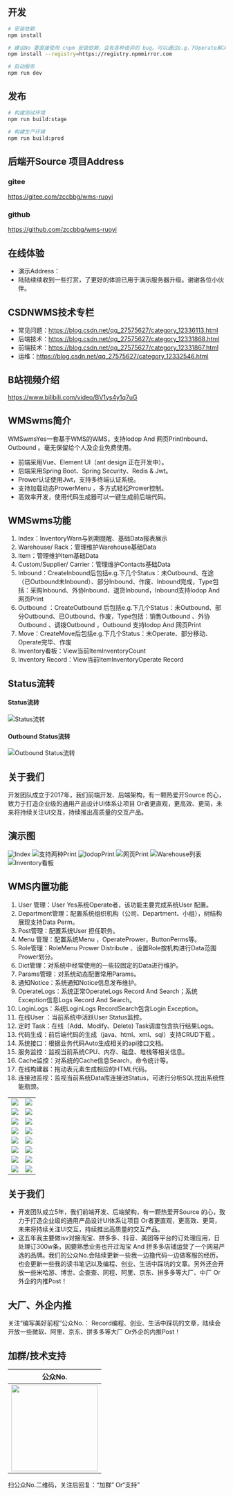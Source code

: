 ## 开发

```bash
# 安装依赖
npm install

# 建议No 要直接使用 cnpm 安装依赖，会有各种诡异的 bug。可以通过e.g.下Operate解决 npm 下载速度慢的问题
npm install --registry=https://registry.npmmirror.com

# 启动服务
npm run dev
```

## 发布

```bash
# 构建测试环境
npm run build:stage

# 构建生产环境
npm run build:prod
```
## 后端开Source 项目Address
### gitee
https://gitee.com/zccbbg/wms-ruoyi
### github
https://github.com/zccbbg/wms-ruoyi

## 在线体验
- 演示Address：
- 陆陆续续收到一些打赏，了更好的体验已用于演示服务器升级。谢谢各位小伙伴。

## CSDNWMS技术专栏
- 常见问题：https://blog.csdn.net/qq_27575627/category_12336113.html
- 后端技术：https://blog.csdn.net/qq_27575627/category_12331868.html
- 前端技术：https://blog.csdn.net/qq_27575627/category_12331867.html
- 运维：https://blog.csdn.net/qq_27575627/category_12332546.html

## B站视频介绍
https://www.bilibili.com/video/BV1ys4y1q7uG

## WMSwms简介
WMSwmsYes一套基于WMS的WMS，支持lodop And 网页PrintInbound、Outbound 。毫无保留给个人及企业免费使用。
* 前端采用Vue、Element UI（ant design 正在开发中）。
* 后端采用Spring Boot、Spring Security、Redis & Jwt。
* Prower认证使用Jwt，支持多终端认证系统。
* 支持加载动态ProwerMenu ，多方式轻松Prower控制。
* 高效率开发，使用代码生成器可以一键生成前后端代码。

## WMSwms功能
1. Index：InventoryWarn与到期提醒、基础Data报表展示
2. Warehouse/ Rack：管理维护Warehouse基础Data
3. Item：管理维护Item基础Data
4. Custom/Supplier/ Carrier：管理维护Contacts基础Data
5. Inbound：CreateInbound后包括e.g.下几个Status：未Outbound、在途（已Outbound未Inbound）、部分Inbound、作废、Inbound完成，Type包括：采购Inbound、外协Inbound、退货Inbound，Inbound支持lodop And 网页Print
6. Outbound ：CreateOutbound 后包括e.g.下几个Status：未Outbound、部分Outbound、已Outbound、作废，Type包括：销售Outbound 、外协Outbound 、调拨Outbound ，Outbound 支持lodop And 网页Print
7. Move：CreateMove后包括e.g.下几个Status：未Operate、部分移动、Operate完毕、作废
8. Inventory看板：View当前ItemInventoryCount
9. Inventory Record：View当前ItemInventoryOperate Record
## Status流转
#### Status流转
![Status流转](https://oscimg.oschina.net/oscnet/up-6bdb5ad6d8ab236f763300b71cf175d9a99.jpg)
#### Outbound Status流转
![Outbound Status流转](https://oscimg.oschina.net/oscnet/up-55cad3f077f914e357efeaae0b3feecf942.jpg)

## 关于我们
开发团队成立于2017年，我们前端开发、后端架构，有一颗热爱开Source 的心，致力于打造企业级的通用产品设计UI体系让项目  Or者更直观，更高效、更简，未来将持续关注UI交互，持续推出高质量的交互产品。

## 演示图
![Index](https://oscimg.oschina.net/oscnet/up-89f751967b4145f7da92e23536bf231fbe8.jpg)
![支持两种Print](https://oscimg.oschina.net/oscnet/up-6daf90ef19571c7f0e7641ae59c403d8272.jpg)
![lodopPrint](https://oscimg.oschina.net/oscnet/up-146d2105ae31a27e497323ad19f8bd0d7bd.jpg)
![网页Print](https://oscimg.oschina.net/oscnet/up-5664440042861199d1f3e60928e0700a9ce.jpg)
![Warehouse列表](https://oscimg.oschina.net/oscnet/up-a00eb79bee48e481249a12cb5e6c476aaa3.jpg)
![Inventory看板](https://oscimg.oschina.net/oscnet/up-78990915dfba902384ed4b09e3dc0f0fe05.jpg)

## WMS内置功能

1.  User 管理：User Yes系统Operate者，该功能主要完成系统User 配置。
2.  Department管理：配置系统组织机构（公司、Department、小组），树结构展现支持Data Perm。
3.  Post管理：配置系统User 担任职务。
4.  Menu 管理：配置系统Menu ，OperatePrower，ButtonPerms等。
5.  Role管理：RoleMenu Prower Distribute 、设置Role按机构进行Data范围Prower划分。
6.  Dict管理：对系统中经常使用的一些较固定的Data进行维护。
7.  Params管理：对系统动态配置常用Params。
8.  通知Notice：系统通知Notice信息发布维护。
9.  OperateLogs：系统正常OperateLogs Record And Search；系统 Exception信息Logs Record And Search。
10. LoginLogs：系统LoginLogs RecordSearch包含Login Exception。
11. 在线User ：当前系统中活跃User Status监控。
12. 定时 Task：在线（Add、Modify、Delete) Task调度包含执行结果Logs。
13. 代码生成：前后端代码的生成（java、html、xml、sql）支持CRUD下载 。
14. 系统接口：根据业务代码Auto生成相关的api接口文档。
15. 服务监控：监视当前系统CPU、内存、磁盘、堆栈等相关信息。
16. Cache监控：对系统的Cache信息Search，命令统计等。
17. 在线构建器：拖动表元素生成相应的HTML代码。
18. 连接池监视：监视当前系统Data库连接池Status，可进行分析SQL找出系统性能瓶颈。
<table>
    <tr>
        <td><img src="https://oscimg.oschina.net/oscnet/cd1f90be5f2684f4560c9519c0f2a232ee8.jpg"/></td>
        <td><img src="https://oscimg.oschina.net/oscnet/1cbcf0e6f257c7d3a063c0e3f2ff989e4b3.jpg"/></td>
    </tr>
    <tr>
        <td><img src="https://oscimg.oschina.net/oscnet/up-8074972883b5ba0622e13246738ebba237a.png"/></td>
        <td><img src="https://oscimg.oschina.net/oscnet/up-9f88719cdfca9af2e58b352a20e23d43b12.png"/></td>
    </tr>
    <tr>
        <td><img src="https://oscimg.oschina.net/oscnet/up-39bf2584ec3a529b0d5a3b70d15c9b37646.png"/></td>
        <td><img src="https://oscimg.oschina.net/oscnet/up-936ec82d1f4872e1bc980927654b6007307.png"/></td>
    </tr>
	<tr>
        <td><img src="https://oscimg.oschina.net/oscnet/up-b2d62ceb95d2dd9b3fbe157bb70d26001e9.png"/></td>
        <td><img src="https://oscimg.oschina.net/oscnet/up-d67451d308b7a79ad6819723396f7c3d77a.png"/></td>
    </tr>	 
    <tr>
        <td><img src="https://oscimg.oschina.net/oscnet/5e8c387724954459291aafd5eb52b456f53.jpg"/></td>
        <td><img src="https://oscimg.oschina.net/oscnet/644e78da53c2e92a95dfda4f76e6d117c4b.jpg"/></td>
    </tr>
	<tr>
        <td><img src="https://oscimg.oschina.net/oscnet/up-8370a0d02977eebf6dbf854c8450293c937.png"/></td>
        <td><img src="https://oscimg.oschina.net/oscnet/up-49003ed83f60f633e7153609a53a2b644f7.png"/></td>
    </tr>
	<tr>
        <td><img src="https://oscimg.oschina.net/oscnet/up-d4fe726319ece268d4746602c39cffc0621.png"/></td>
        <td><img src="https://oscimg.oschina.net/oscnet/up-c195234bbcd30be6927f037a6755e6ab69c.png"/></td>
    </tr>
    <tr>
        <td><img src="https://oscimg.oschina.net/oscnet/b6115bc8c31de52951982e509930b20684a.jpg"/></td>
        <td><img src="https://oscimg.oschina.net/oscnet/up-5e4daac0bb59612c5038448acbcef235e3a.png"/></td>
    </tr>
</table>


## 关于我们
* 开发团队成立5年，我们前端开发、后端架构，有一颗热爱开Source 的心，致力于打造企业级的通用产品设计UI体系让项目  Or者更直观，更高效、更简，未来将持续关注UI交互，持续推出高质量的交互产品。
* 这五年我主要做isv对接淘宝、拼多多、抖音、美团等平台的订处理应用，日处理订300w条，因要熟悉业务也开过淘宝 And 拼多多店铺运营了一个网易严选的品牌。我们的公众No.会陆续更新一些我一边撸代码一边做客服的经历。也会更新一些我的读书笔记以及编程、创业、生活中踩坑的文章。另外还会开放一些米哈游、博世、企查查、同程、阿里、京东、拼多多等大厂、中厂 Or外企的内推Post！

## 大厂、外企内推
关注“编写美好前程”公众No.： Record编程、创业、生活中踩坑的文章，陆续会开放一些微软、阿里、京东、拼多多等大厂 Or外企的内推Post！

## 加群/技术支持

|                    公众No.                     |
|:------------------------------------------:|
| <img src="doc/datacall.jpg" width="200px"> |
扫公众No.二维码，关注后回复：“加群” Or“支持”
